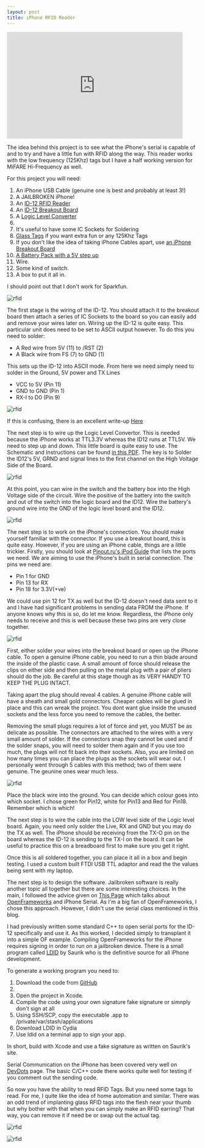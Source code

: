 ```yaml
--- 
layout: post
title: iPhone RFID Reader
---
```



<iframe src="http://player.vimeo.com/video/10133832" width="460" height="280" frameborder="0" webkitAllowFullScreen mozallowfullscreen allowFullScreen></iframe>


The idea behind this project is to see what the iPhone's serial is capable of and to try and have a little fun with RFID along the way. This reader works with the low frequency (125Khz) tags but I have a half working version for MiFARE Hi-Frequency as well.

For this project you will need:
<ol>
<li>An iPhone USB Cable (genuine one is best and probably at least 3!)</li>
<li>A JAILBROKEN iPhone!</li>
<li>An <a href="http://www.sparkfun.com/commerce/product_info.php?products_id=8419">ID-12 RFID Reader</a></li>
<li>An <a href="http://www.sparkfun.com/commerce/product_info.php?products_id=8423">ID-12 Breakout Board</a></li>
<li>A <a href="http://www.sparkfun.com/commerce/product_info.php?products_id=8745">Logic Level Converter</a><li>
<li>It's useful to have some IC Sockets for Soldering</li>
<li><a href="http://www.sparkfun.com/commerce/product_info.php?products_id=9416">Glass Tags</a> if you want extra fun or any
125Khz Tags</li>
<li>If you don't like the idea of taking iPhone Cables apart, use <a href="http://www.sparkfun.com/commerce/product_info.php?products_id=8295">an iPhone Breakout Board</a></li>
<li><a href="http://www.sparkfun.com/commerce/product_info.php?products_id=8249">A Battery Pack with a 5V step up</a>
<li>Wire.</li>
<li>Some kind of switch.</li>
<li>A box to put it all in.</li>
</ol>

I should point out that I don't work for Sparkfun.


![rfid](http://4.bp.blogspot.com/_WNXP2eEZSdg/S5uZOisQ0MI/AAAAAAAAAoA/NwIthN0PcYY/s320/IMG_0194.JPG)



The first stage is the wiring of the ID-12. You should attach it to the breakout board then attach a series of IC Sockets to the board so you can easily add and remove your wires later on. Wiring up the ID-12 is quite easy. This particular unit does need to be set to ASCII  output however. To do this you need to solder:
<ul>  
<li>A Red wire from 5V (11) to /RST (2)</li>
<li>A Black wire from FS (7) to GND (1)</li>
</ul>
This sets up the ID-12 into ASCII mode. From here we need simply need to solder in the Ground, 5V power and TX Lines 
<ul>
<li>VCC to 5V (Pin 11)</li>
<li>GND to GND (Pin 1)</li>
<li>RX-I to D0 (Pin 9)</li>
</ul>


![rfid](http://2.bp.blogspot.com/_WNXP2eEZSdg/S5uZOEhsNeI/AAAAAAAAAn4/VBBipUYHjw4/s320/IMG_0193.JPG)


If this is confusing, there is an excellent write-up <a href="http://www.instructables.com/id/Weather-proof-Bluetooth-capable-RFID-reader/">Here</a>

The next step is to wire up the Logic Level Convertor. This is needed because the iPhone works at TTL3.3V whereas the ID12 runs at TTL5V. We need  to step up and down. This little board is quite easy to use. The Schematic and Instructions can be found <a href="http://www.sparkfun.com/datasheets/BreakoutBoards/Level-Converter-v10.pdf">in this PDF</a>. The key is to Solder the ID12's 5V, GRND and signal lines to the first channel on the High Voltage Side of the Board. 


![rfid](http://2.bp.blogspot.com/_WNXP2eEZSdg/S5uZN4lZ3nI/AAAAAAAAAnw/XEEzpWJfgcA/s1600-h/IMG_0192.JPG)


At this point, you can wire in the switch and the battery box into the High Voltage side of the circuit. Wire the positive of the battery into the switch and out of the switch into the logic board and the ID12. Wire the battery's ground wire into the GND of the logic level board and the ID12.


![rfid](http://4.bp.blogspot.com/_WNXP2eEZSdg/S5uZOyAjYZI/AAAAAAAAAoI/iDgYkTy65Yo/s1600-h/IMG_0195.JPG)


The next step is to work on the iPhone's connection. You should make yourself familiar with the connector. If you use a breakout board, this is quite easy. However, if you are using  an iPhone cable, things are a little trickier. Firstly, you should look at <a href="http://pinouts.ru/PortableDevices/ipod_pinout.shtml">Pinout.ru's iPod Guide</a> that lists the ports we need. We are aiming to use the iPhone's built in serial connection. The pins we need are:

<ul>
<li>Pin 1 for GND</li>
<li>Pin 13 for RX</li>
<li>Pin 18 for 3.3V(+ve)</li>
</ul>

We could use pin 12 for TX as well but the ID-12 doesn't need data sent to it and I have had significant problems in sending data FROM the iPhone. If anyone knows why this is so, do let me know. Regardless, the iPhone only needs to receive and this is well because these two pins are very close together.


![rfid](http://2.bp.blogspot.com/_WNXP2eEZSdg/S5uhRnr66CI/AAAAAAAAAoY/_WuR7bLHYj8/s1600-h/IMG_0199.JPG)


First, either solder your wires into the breakout board or open up the iPhone cable. To open a genuine iPhone cable, you need to run a thin blade around the inside of the plastic case.  A small amount of force should release the clips on either side and then pulling on the metal plug with a pair of pliers should do the job. Be careful at this stage though as its  VERY HANDY TO KEEP THE PLUG INTACT. 

Taking apart the plug should reveal 4 cables. A genuine iPhone cable will have a sheath and small gold connectors. Cheaper cables will be glued in place and this can wreak the project. You dont want glue inside the unused sockets and the less force you need to remove the cables, the better.

Removing the small plugs requires a lot of force and yet, you MUST be as delicate as possible. The connectors are attached to the wires with a very small amount of solder. If the connectors snap they cannot be used and if the solder snaps, you will need to solder them again and if you use too much, the plugs will not fit back into their sockets. Also, you are limited on how many times you can place the plugs as the sockets will wear out. I personally went through 5 cables with this method; two of them were genuine. The geunine ones wear much less.


![rfid](http://3.bp.blogspot.com/_WNXP2eEZSdg/S5uhR6vCU3I/AAAAAAAAAog/X_yiQNPtu_o/s1600-h/IMG_0200.JPG)

Place the black wire into the ground. You can decide which colour goes into which socket. I chose green for Pin12, white for Pin13 and Red for Pin18. Remember which is which!

The next step is to wire the cable into the LOW level side of the Logic level board. Again, you need only solder the Live, RX and GND but you may do the TX as well. The iPhone should be receiving from the TX-O pin on the board whereas the ID-12 is sending to the TX-I on the board. It can be useful to practice this on a breadboard first to make sure you get it right.

Once this is all soldered together, you can place it all in a box and begin testing. I used a custom built FTDI USB TTL adaptor and read the the values being sent with my laptop.

The next step is to design the software. Jailbroken software is really another topic all together but there are some interesting choices. In the main, I followed the advice given on <a href="http://hcgilje.wordpress.com/2010/02/15/iphone-serial-communication/">This Page</a> which talks about <a href="http://www.openframeworks.cc/">OpenFrameworks</a> and iPhone Serial. As I'm a big fan of OpenFrameworks, I chose this approach. However, I didn't use the serial class mentioned in this blog.


I had previously written some standard C++ to open serial ports for the ID-12 specifically and use it. As this worked, I decided simply to transplant it into a simple OF example. Compiling OpenFrameworks for the iPhone requires signing in order to run on a jailbroken device. There is a small program called <a href="http://www.saurik.com/id/8">LDID</a> by Saurik who is the definitive source for all iPhone development.

To generate a working program you need to:
<ol>
<li>Download the code from <a href="http://github.com/OniDaito/iPhoneRFID">GitHub</a><li>
<li>Open the project in Xcode.</li>
<li>Compile the code using your own signature fake signature or simnply don't sign at all</li>
<li>Using SSH/SCP, copy the executable .app to /private/var/stash/applications</li>
<li>Download LDID in Cydia</li>
<li>Use ldid on a terminal app to sign your app.</li>
</ol>
In short, build with Xcode and use a fake signature as written on Saurik's site.

Serial Communication on the iPhone has been covered very well on <a href="http://devdot.wikispaces.com/Iphone+Serial+Port+Tutorial">DevDots</a> page. The basic C/C++ code there
works quite well for testing if you comment out the sending code.

So now you have the ability to read RFID Tags. But you need some tags to read. For me, I quite like the idea of home automation and similar. There was an odd trend of implanting glass RFID tags into the flesh near your thumb but why bother with that when you can simply make an RFID earring? That way, you can remove it if need be or swap out the actual tag.


![rfid](http://3.bp.blogspot.com/_WNXP2eEZSdg/S5uZV3xK4jI/AAAAAAAAAoQ/Z5Be4iI0x4s/s1600-h/IMG_0196.JPG)



![rfid](http://4.bp.blogspot.com/_WNXP2eEZSdg/S5uZNwVPgyI/AAAAAAAAAno/GvzTy-02ZS8/s1600-h/earing-in.jpg)

